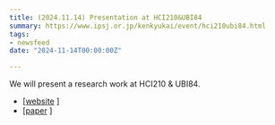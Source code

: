 ```yaml
---
title: (2024.11.14) Presentation at HCI210&UBI84
summary: https://www.ipsj.or.jp/kenkyukai/event/hci210ubi84.html
tags:
- newsfeed
date: "2024-11-14T00:00:00Z"

---
```


We will present a research work at HCI210 & UBI84.

- [[website](https://www.ipsj.or.jp/kenkyukai/event/hci210ubi84.html) ]
- [[paper](http://id.nii.ac.jp/1001/00240468/) ]

